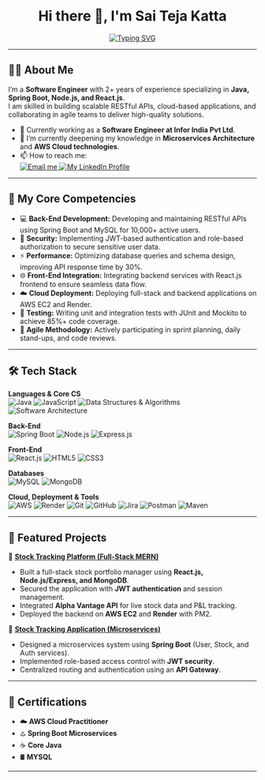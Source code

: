 <h1 align="center">Hi there 👋, I'm Sai Teja Katta</h1>

<p align="center">
  <a href="https://github.com/[PASTE_YOUR_GITHUB_USERNAME_HERE]">
    <img src="https://readme-typing-svg.herokuapp.com?font=Fira+Code&size=22&duration=3000&pause=1000&color=00C2FF&center=true&vCenter=true&width=600&lines=Full+Stack+Developer;Software+Engineer;Java+%7C+Spring+Boot+%7C+Node.js+%7C+React.js;Building+Scalable+RESTful+APIs;Cloud-Native+Enthusiast" alt="Typing SVG" />
  </a>
</p>

---

## 👨‍💻 About Me
I’m a **Software Engineer** with 2+ years of experience specializing in **Java, Spring Boot, Node.js, and React.js**.  
I am skilled in building scalable RESTful APIs, cloud-based applications, and collaborating in agile teams to deliver high-quality solutions.

- 🔭 Currently working as a **Software Engineer at Infor India Pvt Ltd**.
- 🌱 I’m currently deepening my knowledge in **Microservices Architecture** and **AWS Cloud technologies**.  
- 📫 How to reach me:  
  <a href="mailto:saitejakatta9676@gmail.com" target="_blank">
    <img src="https://img.shields.io/badge/Email-D14836?style=for-the-badge&logo=gmail&logoColor=white" alt="Email me">
  </a>
  <a href="https://www.linkedin.com/in/sai-teja-katta-925193179/" target="_blank">
    <img src="https://img.shields.io/badge/LinkedIn-0077B5?style=for-the-badge&logo=linkedin&logoColor=white" alt="My LinkedIn Profile">
  </a>

---

## 🚀 My Core Competencies
- 💻 **Back-End Development:** Developing and maintaining RESTful APIs using Spring Boot and MySQL for 10,000+ active users.  
- 🔐 **Security:** Implementing JWT-based authentication and role-based authorization to secure sensitive user data.  
- ⚡ **Performance:** Optimizing database queries and schema design, improving API response time by 30%.  
- 🌐 **Front-End Integration:** Integrating backend services with React.js frontend to ensure seamless data flow.  
- ☁️ **Cloud Deployment:** Deploying full-stack and backend applications on AWS EC2 and Render.  
- 🧪 **Testing:** Writing unit and integration tests with JUnit and Mockito to achieve 85%+ code coverage.  
- 🤝 **Agile Methodology:** Actively participating in sprint planning, daily stand-ups, and code reviews.  

---

## 🛠️ Tech Stack

**Languages & Core CS**  
![Java](https://img.shields.io/badge/Java-ED8B00?style=for-the-badge&logo=openjdk&logoColor=white)
![JavaScript](https://img.shields.io/badge/JavaScript-F7DF1E?style=for-the-badge&logo=javascript&logoColor=black)
![Data Structures & Algorithms](https://img.shields.io/badge/DSA-0052CC?style=for-the-badge)
![Software Architecture](https://img.shields.io/badge/Architecture-333333?style=for-the-badge)

**Back-End**  
![Spring Boot](https://img.shields.io/badge/Spring_Boot-6DB33F?style=for-the-badge&logo=spring-boot&logoColor=white)
![Node.js](https://img.shields.io/badge/Node.js-339933?style=for-the-badge&logo=nodedotjs&logoColor=white)
![Express.js](https://img.shields.io/badge/Express.js-000000?style=for-the-badge&logo=express&logoColor=white)

**Front-End**  
![React.js](https://img.shields.io/badge/React-61DAFB?style=for-the-badge&logo=react&logoColor=black)
![HTML5](https://img.shields.io/badge/HTML5-E34F26?style=for-the-badge&logo=html5&logoColor=white)
![CSS3](https://img.shields.io/badge/CSS3-1572B6?style=for-the-badge&logo=css3&logoColor=white)

**Databases**  
![MySQL](https://img.shields.io/badge/MySQL-4479A1?style=for-the-badge&logo=mysql&logoColor=white)
![MongoDB](https://img.shields.io/badge/MongoDB-47A248?style=for-the-badge&logo=mongodb&logoColor=white)

**Cloud, Deployment & Tools**  
![AWS](https://img.shields.io/badge/AWS-FF9900?style=for-the-badge&logo=amazonaws&logoColor=white)
![Render](https://img.shields.io/badge/Render-46E3B7?style=for-the-badge&logo=render&logoColor=black)
![Git](https://img.shields.io/badge/Git-F05032?style=for-the-badge&logo=git&logoColor=white)
![GitHub](https://img.shields.io/badge/GitHub-181717?style=for-the-badge&logo=github&logoColor=white)
![Jira](https://img.shields.io/badge/Jira-0052CC?style=for-the-badge&logo=jira&logoColor=white)
![Postman](https://img.shields.io/badge/Postman-FD6C35?style=for-the-badge&logo=postman&logoColor=white)
![Maven](https://img.shields.io/badge/Maven-C71A36?style=for-the-badge&logo=apache-maven&logoColor=white)

---

## 📌 Featured Projects

🔹 **[Stock Tracking Platform (Full-Stack MERN)]([PASTE_YOUR_PROJECT_REPO_LINK_HERE])**  
* Built a full-stack stock portfolio manager using **React.js, Node.js/Express, and MongoDB**.  
* Secured the application with **JWT authentication** and session management.  
* Integrated **Alpha Vantage API** for live stock data and P&L tracking.  
* Deployed the backend on **AWS EC2** and **Render** with PM2.  

🔹 **[Stock Tracking Application (Microservices)]([PASTE_YOUR_PROJECT_REPO_LINK_HERE])**  
* Designed a microservices system using **Spring Boot** (User, Stock, and Auth services).  
* Implemented role-based access control with **JWT security**.  
* Centralized routing and authentication using an **API Gateway**.  

---

## 📜 Certifications
- ☁️ **AWS Cloud Practitioner**  
- ♨️ **Spring Boot Microservices**  
- ☕ **Core Java**  
- 🛢️ **MYSQL**  

---


